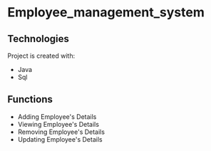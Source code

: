 # Employee_management_system
## Technologies
Project is created with:
* Java
* Sql
## Functions
* Adding Employee's Details
* Viewing Employee's Details
* Removing Employee's Details
* Updating Employee's Details
